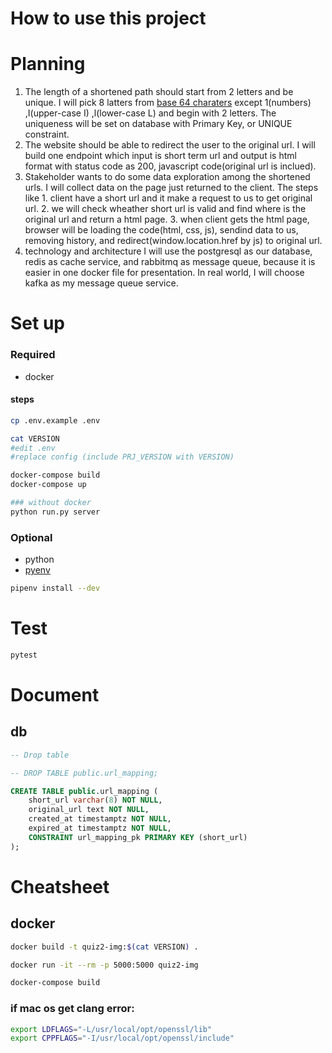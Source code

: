 How to use this project
===

# Planning
1. The length of a shortened path should start from 2 letters and be unique.
    I will pick 8 latters from [base 64 charaters](https://base64.guru/learn/base64-characters) except 1(numbers) ,I(upper-case I) ,l(lower-case L) and begin with 2 letters.
The uniqueness will be set on database with Primary Key, or UNIQUE constraint.
1. The website should be able to redirect the user to the original url.
    I will build one endpoint which input is short term url and output is html format with status code as 200, javascript code(original url is inclued).
1. Stakeholder wants to do some data exploration among the shortened urls.
I will collect data on the page just returned to the client. The steps like 1. client have a short url and it make a request to us to get original url. 2. we will check wheather short url is valid and find where is the original url and return a html page. 3. when client gets the html page, browser will be loading the code(html, css, js), sendind data to us, removing history, and redirect(window.location.href by js) to original url.
1. technology and architecture
I will use the postgresql as our database, redis as cache service, and rabbitmq as message queue, because it is easier in one docker file for presentation. In real world, I will choose kafka as my message queue service.


# Set up
### Required
* docker

#### steps
```bash
cp .env.example .env
```
```bash
cat VERSION
#edit .env
#replace config (include PRJ_VERSION with VERSION)
```
```bash
docker-compose build
docker-compose up

### without docker
python run.py server
```

### Optional
* python
* [pyenv](https://github.com/pyenv/pyenv#installation)


```bash
pipenv install --dev
```

# Test
```bash
pytest
```

# Document

## db
```sql
-- Drop table

-- DROP TABLE public.url_mapping;

CREATE TABLE public.url_mapping (
	short_url varchar(8) NOT NULL,
	original_url text NOT NULL,
	created_at timestamptz NOT NULL,
	expired_at timestamptz NOT NULL,
	CONSTRAINT url_mapping_pk PRIMARY KEY (short_url)
);
```

# Cheatsheet

## docker
```bash
docker build -t quiz2-img:$(cat VERSION) .
```
```bash
docker run -it --rm -p 5000:5000 quiz2-img
```
```bash
docker-compose build
```

### if mac os get clang error:
```bash
export LDFLAGS="-L/usr/local/opt/openssl/lib"
export CPPFLAGS="-I/usr/local/opt/openssl/include"
```